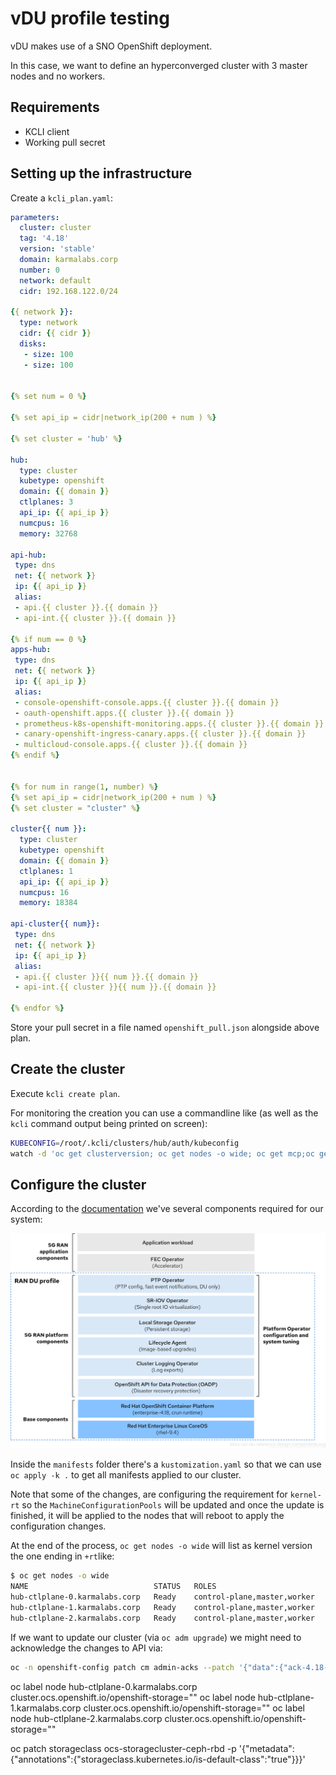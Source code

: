 # vDU profile testing

vDU makes use of a SNO OpenShift deployment.

In this case, we want to define an hyperconverged cluster with 3 master nodes and no workers.

## Requirements

- KCLI client
- Working pull secret

## Setting up the infrastructure

Create a `kcli_plan.yaml`:

```yaml
parameters:
  cluster: cluster
  tag: '4.18'
  version: 'stable'
  domain: karmalabs.corp
  number: 0
  network: default
  cidr: 192.168.122.0/24

{{ network }}:
  type: network
  cidr: {{ cidr }}
  disks:
   - size: 100
   - size: 100


{% set num = 0 %}

{% set api_ip = cidr|network_ip(200 + num ) %}

{% set cluster = 'hub' %}

hub:
  type: cluster
  kubetype: openshift
  domain: {{ domain }}
  ctlplanes: 3
  api_ip: {{ api_ip }}
  numcpus: 16
  memory: 32768

api-hub:
 type: dns
 net: {{ network }}
 ip: {{ api_ip }}
 alias:
 - api.{{ cluster }}.{{ domain }}
 - api-int.{{ cluster }}.{{ domain }}

{% if num == 0 %}
apps-hub:
 type: dns
 net: {{ network }}
 ip: {{ api_ip }}
 alias:
 - console-openshift-console.apps.{{ cluster }}.{{ domain }}
 - oauth-openshift.apps.{{ cluster }}.{{ domain }}
 - prometheus-k8s-openshift-monitoring.apps.{{ cluster }}.{{ domain }}
 - canary-openshift-ingress-canary.apps.{{ cluster }}.{{ domain }}
 - multicloud-console.apps.{{ cluster }}.{{ domain }}
{% endif %}


{% for num in range(1, number) %}
{% set api_ip = cidr|network_ip(200 + num ) %}
{% set cluster = "cluster" %}

cluster{{ num }}:
  type: cluster
  kubetype: openshift
  domain: {{ domain }}
  ctlplanes: 1
  api_ip: {{ api_ip }}
  numcpus: 16
  memory: 18384

api-cluster{{ num}}:
 type: dns
 net: {{ network }}
 ip: {{ api_ip }}
 alias:
 - api.{{ cluster }}{{ num }}.{{ domain }}
 - api-int.{{ cluster }}{{ num }}.{{ domain }}

{% endfor %}

```

Store your pull secret in a file named `openshift_pull.json` alongside above plan.

## Create the cluster

Execute `kcli create plan`.

For monitoring the creation you can use a commandline like (as well as the `kcli` command output being printed on screen):

```sh
KUBECONFIG=/root/.kcli/clusters/hub/auth/kubeconfig
watch -d 'oc get clusterversion; oc get nodes -o wide; oc get mcp;oc get co'
```

## Configure the cluster

According to the [documentation](https://docs.redhat.com/en/documentation/openshift_container_platform/4.18/html-single/scalability_and_performance/index#telco-ran-du-reference-design-components_telco-ran-du) we've several components required for our system:

![DU Profile schema](du.png)

Inside the `manifests` folder there's a `kustomization.yaml` so that we can use `oc apply -k .` to get all manifests applied to our cluster.

Note that some of the changes, are configuring the requirement for `kernel-rt` so the `MachineConfigurationPools` will be updated and once the update is finished, it will be applied to the nodes that will reboot to apply the configuration changes.

At the end of the process, `oc get nodes -o wide` will list as kernel version the one ending in `+rt`like:

```sh
$ oc get nodes -o wide
NAME                            STATUS   ROLES                         AGE     VERSION   INTERNAL-IP       EXTERNAL-IP   OS-IMAGE                                                KERNEL-VERSION                    CONTAINER-RUNTIME
hub-ctlplane-0.karmalabs.corp   Ready    control-plane,master,worker   5d22h   v1.31.8   192.168.122.8     <none>        Red Hat Enterprise Linux CoreOS 418.94.202505062142-0   5.14.0-427.68.1.el9_4.x86_64+rt   cri-o://1.31.8-3.rhaos4.18.gitf0f6e96.el9
hub-ctlplane-1.karmalabs.corp   Ready    control-plane,master,worker   5d22h   v1.31.8   192.168.122.228   <none>        Red Hat Enterprise Linux CoreOS 418.94.202505062142-0   5.14.0-427.68.1.el9_4.x86_64+rt   cri-o://1.31.8-3.rhaos4.18.gitf0f6e96.el9
hub-ctlplane-2.karmalabs.corp   Ready    control-plane,master,worker   5d22h   v1.31.8   192.168.122.97    <none>        Red Hat Enterprise Linux CoreOS 418.94.202505062142-0   5.14.0-427.68.1.el9_4.x86_64+rt   cri-o://1.31.8-3.rhaos4.18.gitf0f6e96.el9
```

If we want to update our cluster (via `oc adm upgrade`) we might need to acknowledge the changes to API via:

```sh
oc -n openshift-config patch cm admin-acks --patch '{"data":{"ack-4.18-kube-1.32-api-removals-in-4.19":"true"}}' --type=merge
```

oc label node hub-ctlplane-0.karmalabs.corp cluster.ocs.openshift.io/openshift-storage=""
oc label node hub-ctlplane-1.karmalabs.corp cluster.ocs.openshift.io/openshift-storage=""
oc label node hub-ctlplane-2.karmalabs.corp cluster.ocs.openshift.io/openshift-storage=""

oc patch storageclass ocs-storagecluster-ceph-rbd -p '{"metadata": {"annotations":{"storageclass.kubernetes.io/is-default-class":"true"}}}'
